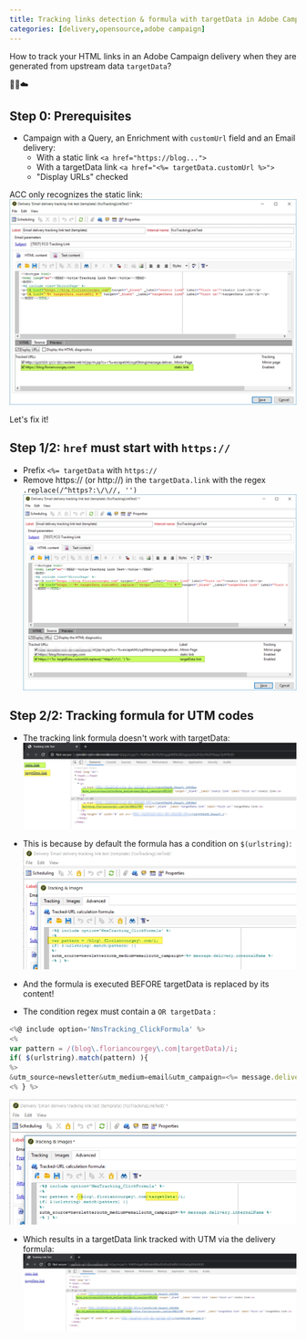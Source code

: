 ```yaml
---
title: Tracking links detection & formula with targetData in Adobe Campaign (+ UTM codes!)
categories: [delivery,opensource,adobe campaign]
---
```

How to track your HTML links in an Adobe Campaign delivery when they are generated from upstream data `targetData`?
<p class="text-center">🔗🔎☁️</p>
<!--more-->

## Step 0: Prerequisites
- Campaign with a Query, an Enrichment with `customUrl` field and an Email delivery:
  - With a static link `<a href="https://blog...">`
  - With a targetData link `<a href="<%= targetData.customUrl %>">`
  - "Display URLs" checked

ACC only recognizes the static link:
![](/assets/images/2020/acc-tracking-links-prerequisites.jpg)

Let's fix it!

## Step 1/2: `href` must start with `https://`
- Prefix `<%= targetData` with `https://`
- Remove https:// (or http://) in the `targetData.link` with the regex `.replace(/^https?:\/\//, '')`
![](/assets/images/2020/acc-tracking-links-href-https.jpg)

## Step 2/2: Tracking formula for UTM codes
- The tracking link formula doesn't work with targetData:
![](/assets/images/2020/acc-tracking-links-formula-result.jpg)

- This is because by default the formula has a condition on `$(urlstring)`:
![](/assets/images/2020/acc-tracking-links-formula-code.jpg)

- And the formula is executed BEFORE targetData is replaced by its content!
- The condition regex must contain a `OR targetData` :
```javascript
<%@ include option='NmsTracking_ClickFormula' %>
<%
var pattern = /(blog\.floriancourgey\.com|targetData)/i;
if( $(urlstring).match(pattern) ){
%>
&utm_source=newsletter&utm_medium=email&utm_campaign=<%= message.delivery.internalName %>
<% } %>
```
![](/assets/images/2020/acc-tracking-links-formula-fixed-code.jpg)

- Which results in a targetData link tracked with UTM via the delivery formula:
![](/assets/images/2020/acc-tracking-links-formula-fixed-result.jpg)
